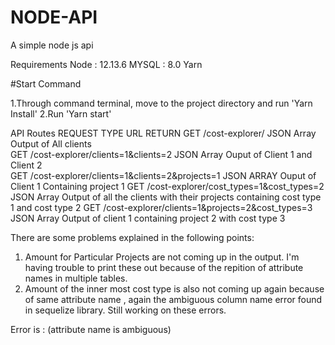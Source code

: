 # NODE-API

A simple node js api

Requirements
Node : 12.13.6
MYSQL : 8.0
Yarn

#Start Command

1.Through command terminal, move to the project directory and run 'Yarn Install'
2.Run 'Yarn start'

API Routes
REQUEST TYPE URL RETURN
GET /cost-explorer/ JSON Array Output of All clients  
GET /cost-explorer/clients=1&clients=2 JSON Array Ouput of Client 1 and Client 2  
GET /cost-explorer/clients=1&clients=2&projects=1 JSON ARRAY Ouput of Client 1 Containing project 1
GET /cost-explorer/cost_types=1&cost_types=2 JSON Array Output of all the clients with their projects containing cost type 1 and cost type 2
GET /cost-explorer/clients=1&projects=2&cost_types=3 JSON Array Output of client 1 containing project 2 with cost type 3

There are some problems explained in the following points:

1. Amount for Particular Projects are not coming up in the output. I'm having trouble to print these out because of the repition of attribute names in multiple tables.
2. Amount of the inner most cost type is also not coming up again because of same attribute name , again the ambiguous column name error found in sequelize library. Still working on these errors.

Error is : (attribute name is ambiguous)
